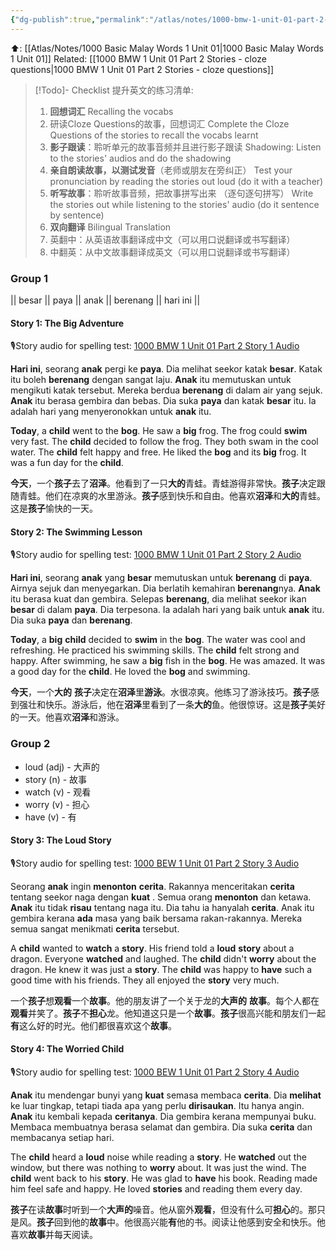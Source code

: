 ```yaml
---
{"dg-publish":true,"permalink":"/atlas/notes/1000-bmw-1-unit-01-part-2-stories/"}
---
```


⬆️: [[Atlas/Notes/1000 Basic Malay Words 1 Unit 01\|1000 Basic Malay Words 1 Unit 01]]
Related: [[1000 BMW 1 Unit 01 Part 2 Stories - cloze questions\|1000 BMW 1 Unit 01 Part 2 Stories - cloze questions]]

> [!Todo]- Checklist 提升英文的练习清单:
> 1. **回想词汇** Recalling the vocabs
>	1. 研读Cloze Questions的故事，回想词汇 
>	   Complete the Cloze Questions of the stories to recall the vocabs learnt
> 2. **影子跟读**：聆听单元的故事音频并且进行影子跟读 
>    Shadowing: Listen to the stories' audios and do the shadowing
> 3. **亲自朗读故事，以测试发音**（老师或朋友在旁纠正）
>    Test your pronunciation by reading the stories out loud (do it with a teacher)
> 4. **听写故事**：聆听故事音频，把故事拼写出来 （逐句逐句拼写）
>   Write the stories out while listening to the stories' audio (do it sentence by sentence)
> 5. **双向翻译** Bilingual Translation
> 	1. 英翻中：从英语故事翻译成中文（可以用口说翻译或书写翻译）
> 	2. 中翻英：从中文故事翻译成英文（可以用口说翻译或书写翻译）

### Group 1
|| besar || paya || anak || berenang || hari ini || 

#### Story 1: The Big Adventure
🎙️Story audio for spelling test: [1000 BMW 1 Unit 01 Part 2 Story 1 Audio](https://drive.google.com/file/d/1qL-UCnyAUlGtDfSTu45JIWJM5-R6vdlj/view?usp=drive_link)

**Hari ini**, seorang **anak** pergi ke **paya**. Dia melihat seekor katak **besar**. Katak itu boleh **berenang** dengan sangat laju. **Anak** itu memutuskan untuk mengikuti katak tersebut. Mereka berdua **berenang** di dalam air yang sejuk. **Anak** itu berasa gembira dan bebas. Dia suka **paya** dan katak **besar** itu. Ia adalah hari yang menyeronokkan untuk **anak** itu.

**Today**, a **child** went to the **bog**. He saw a **big** frog. The frog could **swim** very fast. The **child** decided to follow the frog. They both swam in the cool water. The **child** felt happy and free. He liked the **bog** and its **big** frog. It was a fun day for the **child**.

**今天**，一个**孩子**去了**沼泽**。他看到了一只**大的**青蛙。青蛙游得非常快。**孩子**决定跟随青蛙。他们在凉爽的水里游泳。**孩子**感到快乐和自由。他喜欢**沼泽**和**大的**青蛙。这是**孩子**愉快的一天。

#### Story 2: The Swimming Lesson
🎙️Story audio for spelling test: [1000 BMW 1 Unit 01 Part 2 Story 2 Audio](https://drive.google.com/file/d/1jvhEyYYqhL2jWNsT3JhthLrTEwMcRhZD/view?usp=drive_link)

**Hari ini**, seorang **anak** yang **besar** memutuskan untuk **berenang** di **paya**. Airnya sejuk dan menyegarkan. Dia berlatih kemahiran **berenang**nya. **Anak** itu berasa kuat dan gembira. Selepas **berenang**, dia melihat seekor ikan **besar** di dalam **paya**. Dia terpesona. Ia adalah hari yang baik untuk **anak** itu. Dia suka **paya** dan **berenang**.

**Today**, a **big** **child** decided to **swim** in the **bog**. The water was cool and refreshing. He practiced his swimming skills. The **child** felt strong and happy. After swimming, he saw a **big** fish in the **bog**. He was amazed. It was a good day for the **child**. He loved the **bog** and swimming.

 **今天**，一个**大的** **孩子**决定在**沼泽**里**游泳**。水很凉爽。他练习了游泳技巧。**孩子**感到强壮和快乐。游泳后，他在**沼泽**里看到了一条**大的**鱼。他很惊讶。这是**孩子**美好的一天。他喜欢**沼泽**和游泳。

### Group 2

- loud (adj) - 大声的
- story (n) - 故事
- watch (v) - 观看
- worry (v) - 担心
- have (v) - 有

#### Story 3: The Loud Story
🎙️Story audio for spelling test: [1000 BEW 1 Unit 01 Part 2 Story 3 Audio](https://drive.google.com/file/d/1x07yL28gBmWAqkE4o8TbF8JiHBtT0UM8/view?usp=drive_link)

Seorang **anak** ingin **menonton** **cerita**. Rakannya menceritakan **cerita** tentang seekor naga dengan **kuat** . Semua orang **menonton** dan ketawa. **Anak** itu tidak **risau** tentang naga itu. Dia tahu ia hanyalah **cerita**. Anak itu gembira kerana **ada** masa yang baik bersama rakan-rakannya. Mereka semua sangat menikmati **cerita** tersebut.

A **child** wanted to **watch** a **story**. His friend told a **loud** **story** about a dragon. Everyone **watched** and laughed. The **child** didn't **worry** about the dragon. He knew it was just a **story**. The **child** was happy to **have** such a good time with his friends. They all enjoyed the **story** very much.

一个**孩子**想**观看**一个**故事**。他的朋友讲了一个关于龙的**大声的** **故事**。每个人都在**观看**并笑了。**孩子**不**担心**龙。他知道这只是一个**故事**。**孩子**很高兴能和朋友们一起**有**这么好的时光。他们都很喜欢这个**故事**。

#### Story 4: The Worried Child
🎙️Story audio for spelling test: [1000 BEW 1 Unit 01 Part 2 Story 4 Audio](https://drive.google.com/file/d/11WyJvVMFMEzjXkpK3P1CtfCx6WBU0-bI/view?usp=drive_link)

**Anak** itu mendengar bunyi yang **kuat** semasa membaca **cerita**. Dia **melihat** ke luar tingkap, tetapi tiada apa yang perlu **dirisaukan**. Itu hanya angin. **Anak** itu kembali kepada **ceritanya**. Dia gembira kerana mempunyai buku. Membaca membuatnya berasa selamat dan gembira. Dia suka **cerita** dan membacanya setiap hari.

The **child** heard a **loud** noise while reading a **story**. He **watched** out the window, but there was nothing to **worry** about. It was just the wind. The **child** went back to his **story**. He was glad to **have** his book. Reading made him feel safe and happy. He loved **stories** and reading them every day.

 **孩子**在读**故事**时听到一个**大声的**噪音。他从窗外**观看**，但没有什么可**担心**的。那只是风。**孩子**回到他的**故事**中。他很高兴能**有**他的书。阅读让他感到安全和快乐。他喜欢**故事**并每天阅读。